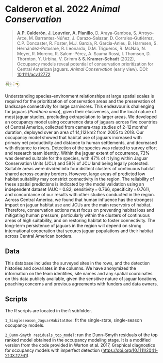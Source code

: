 # Calderon et al. 2022 *Animal Conservation*

> **A.P. Calderón**, **J. Louvrier**, **A. Planillo**, D. Araya-Gamboa, S. Arroyo-Arce, M. Barrantes-Núñez, J. Carazo-Salazar, D. Corrales-Gutiérrez, C.P. Doncaster, R. Foster, M.J. García, R. Garcia-Anleu, B. Harmsen, S. Hernández-Potosme, R. Leonardo, D.M. Trigueros, R. McNab, N. Meyer, R. Moreno, R. Salom-Pérez, A. Sauma Rossi, I. Thomson, D. Thornton, Y. Urbina, V. Grimm & **S. Kramer-Schadt** (2022), Occupancy models reveal potential of conservation prioritization for Central American jaguars. *Animal Conservation* (early view). DOI: [10.1111/acv.12772](https://doi.org/10.1111/acv.12772)

<img src="Calderon2022_AnimCons_graphicalAbstract.jpg" style="width:10.0%" />

Understanding species-environment relationships at large spatial scales is required for the prioritization of conservation areas and the preservation of landscape connectivity for large carnivores. This endeavour is challenging for jaguars (*Panthera onca*), given their elusiveness, and the local nature of most jaguar studies, precluding extrapolation to larger areas. We developed an occupancy model using occurrence data of jaguars across five countries of Central America, collected from camera-trap studies of 2–12 months' duration, deployed over an area of 14,112 km2 from 2005 to 2018. 
Our occupancy model showed that habitat use of jaguars increased with primary net productivity and distance to human settlements, and decreased with distance to rivers. Detection of the species was related to survey effort and research team identity. Within the jaguar extent of occurrence, 73% was deemed suitable for the species, with 47% of it lying within Jaguar Conservation Units (JCU) and 59% of JCU land being legally protected. Suitable areas were divided into four distinct clusters of continuous habitat shared across country borders. However, large areas of predicted low habitat suitability may constrict connectivity in the region. The reliability of these spatial predictions is indicated by the model validation using an independent dataset (AUC = 0.82; sensitivity = 0.766, specificity = 0.761), and concordance of our results with other studies conducted in the region. 
Across Central America, we found that human influence has the strongest impact on jaguar habitat use and JCUs are the main reservoirs of habitat. Therefore, conservation actions must focus on preventing habitat loss and mitigating human pressure, particularly within the clusters of continuous areas of high suitability, and on restoring habitat to foster connectivity. The long-term persistence of jaguars in the region will depend on strong international cooperation that secures jaguar populations and their habitat across Central American borders.



## Data

This database includes the surveyed sites in the rows, and the detection histories and covariates in the columns. We have anonymized the information on the team identities, site names and any spatial coordinates on this data publicly available, given the sensitive nature of jaguar locations, poaching concerns and previous agreements with funders and data owners.


## Scripts

The R scripts are located in the `R` subfolder.

`1_Singleseason_JaguarHabitatUse`: fit the single-state, single-season occupancy models. 

`2_Dunn-Smyth residuals_top_model`: run the Dunn–Smyth residuals of the top ranked model obtained in the occupancy modeling stage. It is a modified version from the code provided in  Warton et al. 2017, Graphical diagnostics for occupancy models with imperfect detection (https://doi.org/10.1111/2041-210X.12761).



